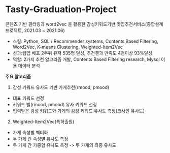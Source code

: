 # Tasty-Graduation-Project


콘텐츠 기반 필터링과 word2vec 을 활용한 감성키워드기반 맛집추천서비스(종합설계프로젝트, 2021.03 ~ 2021.06)

- 스킬: Python, SQL / Recommender systems, Contents Based Filtering, Word2Vec, K-means Clustering, Weighted-Item2Vec
- 성과:웹앱 배포 2주뒤 유저 535명 달성, 추천결과 만족도 4점이상 93%달성
- 역할: 2가지 추천 알고리즘 개발, Contents Based Filtering research, Mysql 이용 데이터 분석



**주요 알고리즘**
1. 감성 키워드 유사도 기반 가게추천(rmood, pmood)
  - 대표 키워드 선정
  - 키워드 별(rmood, pmood) 유사 키워드 선정
  - 입력받은 감성 키워드와 가게의 감성 키워드 유사도 측정(코사인 유사도)
2. Weighted-Item2Vec(특허출원)
  - 가게 속성별 벡터화
  - 두 가게 간 속성별 유사도 측정
  - 두 가게 간 가중합 유사도 측정 -> 두 가게의 최종 유사도
